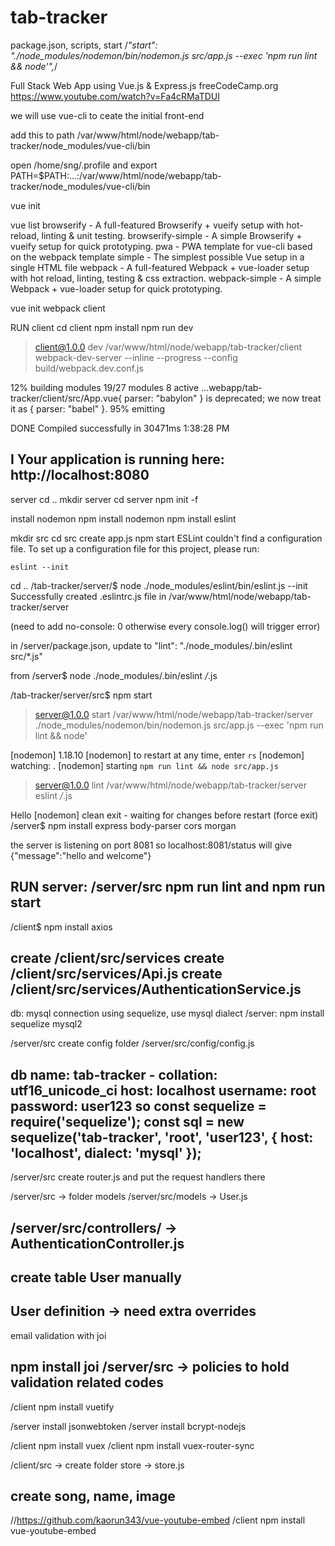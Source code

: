 # tab-tracker
package.json, scripts, start
/*"start": "./node_modules/nodemon/bin/nodemon.js src/app.js --exec 'npm run lint && node'",*/

Full Stack Web App using Vue.js &amp; Express.js
freeCodeCamp.org
https://www.youtube.com/watch?v=Fa4cRMaTDUI

we will use vue-cli to ceate the initial front-end

add this to path /var/www/html/node/webapp/tab-tracker/node_modules/vue-cli/bin

open /home/sng/.profile and
export PATH=$PATH:...:/var/www/html/node/webapp/tab-tracker/node_modules/vue-cli/bin

vue init <template-name> <project-name>

vue list
browserify - A full-featured Browserify + vueify setup with hot-reload, linting & unit testing.
browserify-simple - A simple Browserify + vueify setup for quick prototyping.
pwa - PWA template for vue-cli based on the webpack template
simple - The simplest possible Vue setup in a single HTML file
webpack - A full-featured Webpack + vue-loader setup with hot reload, linting, testing & css extraction.
webpack-simple - A simple Webpack + vue-loader setup for quick prototyping.

vue init webpack client

RUN client
cd client
npm install
npm run dev


> client@1.0.0 dev /var/www/html/node/webapp/tab-tracker/client
> webpack-dev-server --inline --progress --config build/webpack.dev.conf.js

 12% building modules 19/27 modules 8 active ...webapp/tab-tracker/client/src/App.vue{ parser: "babylon" } is deprecated; we now treat it as { parser: "babel" }.
 95% emitting                                                                         

 DONE  Compiled successfully in 30471ms                                                                                             1:38:28 PM

 I  Your application is running here: http://localhost:8080
------------------------------
server
cd ..
mkdir server
cd server
npm init -f

install nodemon
npm install nodemon
npm install eslint

mkdir src
cd src
create app.js
npm start
ESLint couldn't find a configuration file. To set up a configuration file for this project, please run:

    eslint --init
cd ..
/tab-tracker/server/$ node ./node_modules/eslint/bin/eslint.js --init
Successfully created .eslintrc.js file in /var/www/html/node/webapp/tab-tracker/server

(need to add no-console: 0 otherwise every console.log() will trigger error)

in /server/package.json, update to
"lint": "./node_modules/.bin/eslint src/*.js"

from /server$ node ./node_modules/.bin/eslint */*.js

/tab-tracker/server/src$ npm start
> server@1.0.0 start /var/www/html/node/webapp/tab-tracker/server
> ./node_modules/nodemon/bin/nodemon.js src/app.js --exec 'npm run lint && node'

[nodemon] 1.18.10
[nodemon] to restart at any time, enter `rs`
[nodemon] watching: *.*
[nodemon] starting `npm run lint && node src/app.js`

> server@1.0.0 lint /var/www/html/node/webapp/tab-tracker/server
> eslint */*.js

Hello
[nodemon] clean exit - waiting for changes before restart
(force exit)
/server$ npm install express body-parser cors morgan

the server is listening on port 8081 so
localhost:8081/status will give
{"message":"hello and welcome"}

RUN server: /server/src npm run lint and npm run start
-----------------------
/client$ npm install axios

create /client/src/services
create /client/src/services/Api.js
create /client/src/services/AuthenticationService.js
----------------------
db: mysql
connection using sequelize, use mysql dialect
/server: npm install sequelize mysql2

/server/src create config folder
/server/src/config/config.js

db name: tab-tracker - collation: utf16_unicode_ci
host: localhost
username: root
password: user123
so
const sequelize = require('sequelize');
const sql = new sequelize('tab-tracker', 'root', 'user123', {
    host: 'localhost',
    dialect: 'mysql'
});
---------------------------
/server/src create router.js and put the request handlers there

/server/src -> folder models
/server/src/models -> User.js

/server/src/controllers/ -> AuthenticationController.js
-----------------
create table User manually
----------
User definition -> need extra overrides
--------
email validation with joi

npm install joi
/server/src -> policies to hold validation related codes
-----------------------------
/client npm install vuetify

/server install jsonwebtoken
/server install bcrypt-nodejs

/client npm install vuex
/client npm install vuex-router-sync

/client/src -> create folder store -> store.js

create song, name, image
----------------------------------------
//https://github.com/kaorun343/vue-youtube-embed
/client npm install vue-youtube-embed